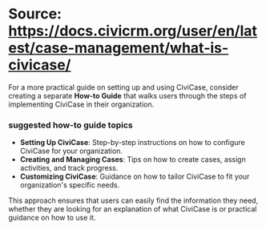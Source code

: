 # Source: https://docs.civicrm.org/user/en/latest/case-management/what-is-civicase/

For a more practical guide on setting up and using CiviCase, consider creating a separate **How-to Guide** that walks users through the steps of implementing CiviCase in their organization. 

### suggested how-to guide topics
- **Setting Up CiviCase**: Step-by-step instructions on how to configure CiviCase for your organization.
- **Creating and Managing Cases**: Tips on how to create cases, assign activities, and track progress.
- **Customizing CiviCase**: Guidance on how to tailor CiviCase to fit your organization's specific needs.

This approach ensures that users can easily find the information they need, whether they are looking for an explanation of what CiviCase is or practical guidance on how to use it.